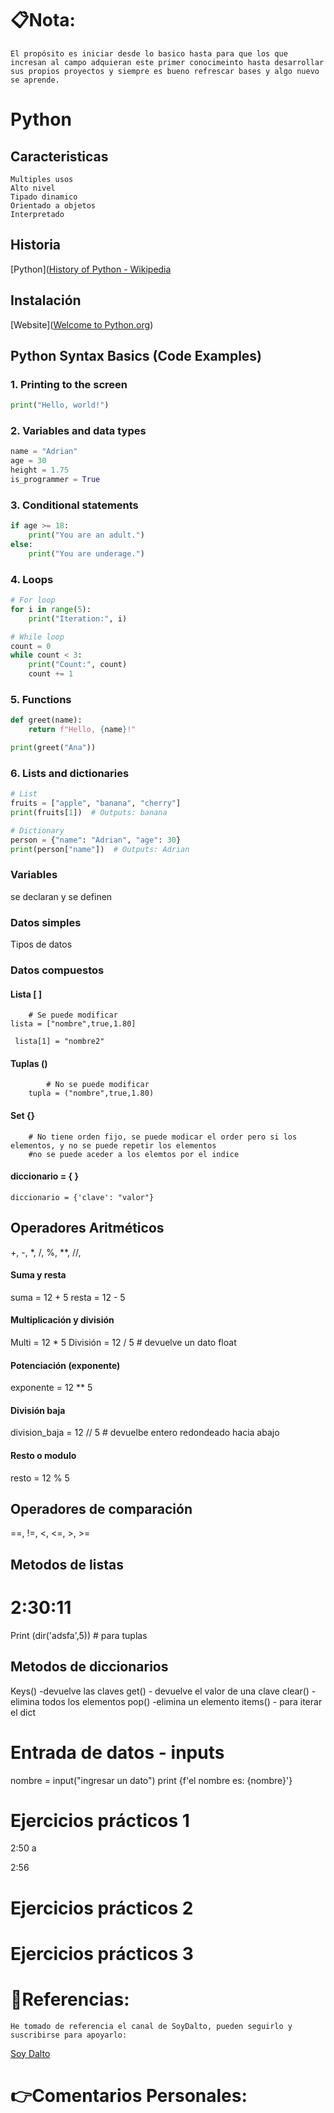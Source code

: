 

# 📋Nota:
	
	El propósito es iniciar desde lo basico hasta para que los que incresan al campo adquieran este primer conocimeinto hasta desarrollar sus propios proyectos y siempre es bueno refrescar bases y algo nuevo se aprende.


# Python

## Caracteristicas

	Multiples usos
	Alto nivel
	Tipado dinamico
	Orientado a objetos
	Interpretado

## Historia

[Python]([History of Python - Wikipedia](https://en.wikipedia.org/wiki/History_of_Python)

## Instalación

[Website]([Welcome to Python.org](https://www.python.org/))

## Python Syntax Basics (Code Examples)

### 1. **Printing to the screen**

```python
print("Hello, world!")
```

### 2. **Variables and data types**

```python
name = "Adrian"
age = 30
height = 1.75
is_programmer = True
```

### 3. **Conditional statements**

```python
if age >= 18:
    print("You are an adult.")
else:
    print("You are underage.")
```

### 4. **Loops**

```python
# For loop
for i in range(5):
    print("Iteration:", i)

# While loop
count = 0
while count < 3:
    print("Count:", count)
    count += 1
```

### 5. **Functions**

```python
def greet(name):
    return f"Hello, {name}!"

print(greet("Ana"))
```

### 6. **Lists and dictionaries**

```python
# List
fruits = ["apple", "banana", "cherry"]
print(fruits[1])  # Outputs: banana

# Dictionary
person = {"name": "Adrian", "age": 30}
print(person["name"])  # Outputs: Adrian
```



### Variables

se declaran y se definen

### Datos simples

Tipos de datos

### Datos compuestos

#### Lista [ ]

		# Se puede modificar 
	lista = ["nombre",true,1.80]

	 lista[1] = "nombre2"	
#### Tuplas ()

			# No se puede modificar
		tupla = ("nombre",true,1.80)

#### Set {}

		# No tiene orden fijo, se puede modicar el order pero si los elementos, y no se puede repetir los elementos
		#no se puede aceder a los elemtos por el indice

#### diccionario = { }

	diccionario = {'clave': "valor"}


## Operadores Aritméticos

+, -, *, /, %, **, //,

#### Suma y resta
suma = 12 + 5
resta = 12 - 5

#### Multiplicación y división

Multi = 12 * 5
División = 12 / 5 #  devuelve un dato float 

#### Potenciación (exponente)

exponente = 12 ** 5

#### División baja

division_baja = 12 // 5 # devuelbe entero redondeado hacia abajo

#### Resto o modulo

resto = 12 % 5

## Operadores de comparación

==, !=, <, <=, >, >=




## Metodos de listas

# 2:30:11

Print (dir('adsfa',5)) # para tuplas
## Metodos de diccionarios


Keys() -devuelve las claves
get() - devuelve el valor de una clave
clear() - elimina todos los elementos
pop() -elimina un elemento
items() - para iterar el dict


# Entrada de datos - inputs

nombre = input("ingresar un dato")
print {f'el nombre es: {nombre}'}

# Ejercicios prácticos 1


2:50  a 


2:56
# Ejercicios prácticos 2




# Ejercicios prácticos 3





# 🔗Referencias:

	He tomado de referencia el canal de SoyDalto, pueden seguirlo y suscribirse para apoyarlo:

[Soy Dalto](https://youtu.be/nKPbfIU442g?si=uqCkj6HPIfDZsjmb)
	
	

# 👉Comentarios Personales: